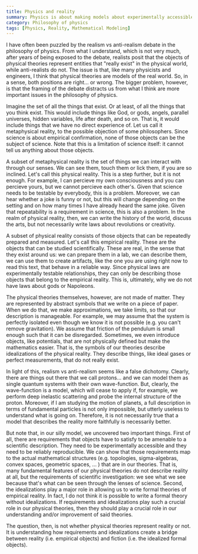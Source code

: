 ```yaml
---
title: Physics and reality
summary: Physics is about making models about experimentally accessible parts of reality, therefore the limitations on modelling and on experimental verifiability are part of the foundations of physics
category: Philosophy of physics
tags: [Physics, Reality, Mathematical Modeling]
---
```


I have often been puzzled by the realism vs anti-realism debate in the philosophy of physics. From what I understand, which is not very much, after years of being exposed to the debate, realists posit that the objects of physical theories represent entities that "really exist" in the physical world, while anti-realists do not. The issue is that, like many physicists and engineers, I think that physical theories are models of the real world. So, in a sense, both positions are right... or wrong. The bigger problem, however, is that the framing of the debate distracts us from what I think are more important issues in the philosophy of physics.

Imagine the set of all the things that exist. Or at least, of all the things that you think exist. This would include things like God, or gods, angels, parallel universes, hidden variables, life after death, and so on. That is, it would include things that we have no direct experience of. Let us call it metaphysical reality, to the possible objection of some philosophers. Since science is about empirical confirmation, none of those objects can be the subject of science. Note that this is a limitation of science itself: it cannot tell us anything about those objects.

A subset of metaphysical reality is the set of things we can interact with through our senses. We can see them, touch them or lick them, if you are so inclined. Let's call this physical reality. This is a step further, but it is not enough. For example, I can percieve my own consciousness and you can percieve yours, but we cannot percieve each other's. Given that science needs to be testable by everybody, this is a problem. Moreover, we can hear whether a joke is funny or not, but this will change depending on the setting and on how many times I have already heard the same joke. Given that repeatability is a requirement in science, this is also a problem. In the realm of physical reality, then, we can write the history of the world, discuss the arts, but not necessarily write laws about revolutions or creativity.

A subset of physical reality consists of those objects that can be repeatedly prepared and measured. Let's call this empirical reality. These are the objects that can be studied scientifically. These are real, in the sense that they exist around us: we can prepare them in a lab, we can describe them, we can use them to create artifacts, like the one you are using right now to read this text, that behave in a reliable way. Since physical laws are experimentally testable relationships, they can only be describing those objects that belong to the empirical reality. This is, ultimately, why we do not have laws about gods or Napoleons.

The physical theories themselves, however, are not made of matter. They are represented by abstract symbols that we write on a piece of paper. When we do that, we make approximations, we take limits, so that our description is manageable. For example, we may assume that the system is perfectly isolated even though we know it is not possible (e.g. you can't remove gravitation). We assume that friction of the pendulum is small enough such that it can be disregarded. Sometimes, we even introduce objects, like potentials, that are not physically defined but make the mathematics easier. That is, the symbols of our theories describe idealizations of the physical reality. They describe things, like ideal gases or perfect measurements, that do not really exist.

In light of this, realism vs anti-realism seems like a false dichotomy. Clearly, there are things out there that we call protons... and we can model them as single quantum systems with their own wave-function. But, clearly, the wave-function is a model, which will cease to apply if, for example, we perform deep inelastic scattering and probe the internal structure of the proton. Moreover, if I am studying the motion of planets, a full description in terms of fundamental particles is not only impossible, but utterly useless to understand what is going on. Therefore, it is not necessarily true that a model that describes the reality more faithfully is necessarily better.

But note that, in our silly model, we uncovered two important things. First of all, there are requirements that objects have to satisfy to be amenable to a scientific description. They need to be experimentally accessible and they need to be reliably reproducible. We can show that those requirements map to the actual mathematical structures (e.g. topologies, sigma-algebras, convex spaces, geometric spaces, ... ) that are in our theories. That is, many fundamental features of our physical theories do not describe reality at all, but the requirements of scientific investigation: we see what we see because that's what can be seen through the lenses of science. Second, the idealizations play a major role in allowing us to write formal theories of empirical reality. In fact, I do not think it is possible to write a formal theory without idealizations. If requirements and idealizations play such a crucial role in our physical theories, then they should play a crucial role in our understanding and/or improvement of said theories.

The question, then, is not whether physical theories represent reality or not. It is understanding how requirements and idealizations create a bridge between reality (i.e. empirical objects) and fiction (i.e. the idealized formal objects).